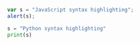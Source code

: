 ```javascript
var s = "JavaScript syntax highlighting";
alert(s);
```
 
```python
s = "Python syntax highlighting"
print(s)
```
